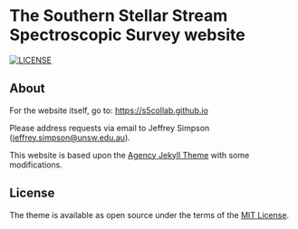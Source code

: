 # The Southern Stellar Stream Spectroscopic Survey website

[![LICENSE](https://img.shields.io/badge/license-MIT-blue)](/LICENSE.txt)

## About

For the website itself, go to: https://s5collab.github.io

Please address requests via email to Jeffrey Simpson ([jeffrey.simpson@unsw.edu.au](jeffrey.simpson@unsw.edu.au)).

This website is based upon the [Agency Jekyll Theme](https://github.com/raviriley/agency-jekyll-theme) with some modifications.  

## License

The theme is available as open source under the terms of the [MIT License](https://opensource.org/licenses/MIT).